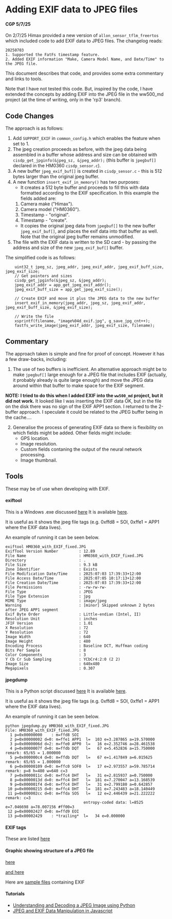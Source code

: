 # Adding EXIF data to JPEG files
#### CGP 5/7/25

On 2/7/25 Himax provided a new version of `allon_sensor_tflm_freertos` which included
code to add EXIF data to JPEG files. The changelog reads:
```
20250703
1. Supported the FatFs timestamp feature.
2. Added EXIF information "Make, Camera Model Name, and Date/Time" to the JPEG file.
```

This document describes that code, and provides some extra commentary and links to tools. 

Note that I have not tested this code. But, inspired by the code, I have extended the concepts
by adding EXIF into the JPEG file in the ww500_md project (at the time of writing, only in the 'rp3' branch).

## Code Changes

The approach is as follows:

1. Add `SUPPORT_EXIF` in `common_config.h` which enables the feature when set to 1.
2. The jpeg creation proceeds as before, with the jpeg data being assembled in a buffer
whose address and size can be obtained with `cisdp_get_jpginfo(&jpeg_sz, &jpeg_addr);`
(this buffer is `jpegbuf[]` declared in the HM0360 `cisdp_sensor.c`).
3. A new buffer `jpeg_exif_buf[]` is created in `cisdp_sensor.c` - this is 512 bytes larger than the original jpeg buffer.
4. A new function `insert_exif_in_memory()` has two purposes:
	* It creates a 512 byte buffer and proceeds to fill this with data formatted according to the EXIF specification.
	In this example the fields added are:
	1. Camera make ("Himax").
	2. Camera model ("HM0360").
	3. Timestamp - "original".
	4. Timestamp - "create".
	* It copies the original jpeg data from `jpegbuf[]` to the new buffer `jpeg_exif_buf[]`, 
and places the exif data into that buffer as well. Note that the original jpeg buffer remains unmodified.
5. The file with the EXIF data is written to the SD card - by passing the address and size of the new `jpeg_exif_buf[]` buffer.

The simplified code is as follows:
```
	uint32_t jpeg_sz, jpeg_addr, jpeg_exif_addr, jpeg_exif_buff_size, jpeg_exif_size;
    // Get pointers and sizes
	cisdp_get_jpginfo(&jpeg_sz, &jpeg_addr);
	jpeg_exif_addr = app_get_jpeg_exif_addr();
	jpeg_exif_buff_size = app_get_jpeg_exif_size();
	
	// Create EXIF and move it plus the JPEG data to the new buffer
	insert_exif_in_memory(jpeg_addr, jpeg_sz, jpeg_exif_addr, jpeg_exif_buff_size, &jpeg_exif_size);
	
	// Write the file
	xsprintf(filename, "image%04d_exif.jpg", g_save_jpg_cnt++);
	fastfs_write_image(jpeg_exif_addr, jpeg_exif_size, filename);
``` 

## Commentary

The approach taken is simple and fine for proof of concept. However it has a few draw-backs, including:

1. The use of two buffers is inefficient. An alternative approach might be to make `jpegbuf[]` large enough for a JPEG file
that includes EXIF (actually, it probably already is quite large enough) and move the JPEG data around within that buffer
to make space for the EXIF segment.

__NOTE: I tried to do this when I added EXIF into the `ww500_md` project, but it did not work.__
It looked like I was inserting the EXIF data OK, but in the file on the disk there was no sign of the 
EXIF APP1 section. I returned to the 2-buffer approach. I speculate it could be related to the JPEG buffer
being in the cache....

2. Generalise the process of generating EXIF data so there is flexibility on which fields might be added. Other fields might include:
	* GPS location.
	* Image resolution.
	* Custom fields contaning the output of the neural network processing.
	* Image thumbnail. 

## Tools

These may be of use when developing with EXIF.

#### exiftool
This is a Windows .exe discussed [here](https://exiftool.org/)
It is available [here](). 

It is useful as it shows the jpeg file tags (e.g. 0xffd8 = SOI, 0xffe1 = APP1 where the EXIF data lives).

An example of running it can be seen below.

```
exiftool HM0360_with_EXIF_fixed.JPG
ExifTool Version Number         : 12.89
File Name                       : HM0360_with_EXIF_fixed.JPG
Directory                       : .
File Size                       : 9.3 kB
Zone Identifier                 : Exists
File Modification Date/Time     : 2025:07:03 17:39:33+12:00
File Access Date/Time           : 2025:07:05 10:17:13+12:00
File Creation Date/Time         : 2025:07:03 17:39:33+12:00
File Permissions                : -rw-rw-rw-
File Type                       : JPEG
File Type Extension             : jpg
MIME Type                       : image/jpeg
Warning                         : [minor] Skipped unknown 2 bytes after JPEG APP1 segment
Exif Byte Order                 : Little-endian (Intel, II)
Resolution Unit                 : inches
JFIF Version                    : 1.01
X Resolution                    : 72
Y Resolution                    : 72
Image Width                     : 640
Image Height                    : 480
Encoding Process                : Baseline DCT, Huffman coding
Bits Per Sample                 : 8
Color Components                : 3
Y Cb Cr Sub Sampling            : YCbCr4:2:0 (2 2)
Image Size                      : 640x480
Megapixels                      : 0.307
```

#### jpegdump
This is a Python script discussed [here](https://blog.didierstevens.com/2018/01/29/new-tool-jpegdump-py/)
It is available [here](https://didierstevens.com/files/software/jpegdump_V0_0_10.zip). 

It is useful as it shows the jpeg file tags (e.g. 0xffd8 = SOI, 0xffe1 = APP1 where the EXIF data lives).

An example of running it can be seen below.

```
python jpegdump.py HM0360_with_EXIF_fixed.JPG
File: HM0360_with_EXIF_fixed.JPG
  1 p=0x00000000    : m=ffd8 SOI
  2 p=0x00000002 d=0: m=ffe1 APP1  l=  103 e=3.287865 a=19.570000
  3 p=0x0000006d d=2: m=ffe0 APP0  l=   16 e=2.352746 a=28.461538
  4 p=0x0000007f d=0: m=ffdb DQT   l=   67 e=5.452836 a=15.750000 remark: 65/65 = 1.000000
  5 p=0x000000c4 d=0: m=ffdb DQT   l=   67 e=1.417849 a=6.015625 remark: 65/65 = 1.000000
  6 p=0x00000109 d=0: m=ffc0 SOF0  l=   17 e=2.973557 a=59.785714 remark: p=8 h=480 w=640 c=3
  7 p=0x0000011c d=0: m=ffc4 DHT   l=   31 e=2.815937 a=0.750000
  8 p=0x0000013d d=0: m=ffc4 DHT   l=  181 e=7.270047 a=13.168539
  9 p=0x000001f4 d=0: m=ffc4 DHT   l=   31 e=2.799180 a=0.642857
 10 p=0x00000215 d=0: m=ffc4 DHT   l=  181 e=7.243483 a=18.140449
 11 p=0x000002cc d=0: m=ffda SOS   l=   12 e=2.446439 a=21.222222 remark: c=3
                                  entropy-coded data: l=8525 e=7.046698 a=78.007156 #ff00=3
 12 p=0x00002427 d=0: m=ffd9 EOI
 13 p=0x00002429    : *trailing*  l=   34 e=0.000000
```

#### EXIF tags

These are listed [here](https://exiftool.org/TagNames/EXIF.html)

#### Graphic showing structure of a JPEG file

[here](https://www.disktuna.com/wp-content/uploads/2016/11/jpeg.jpg)

[and here](https://github.com/corkami/pics/blob/master/binary/JPG.png)

Here are [sample files](https://github.com/ianare/exif-samples/tree/master/jpg/exif-org) containing EXIF

#### Tutorials

* [Understanding and Decoding a JPEG Image using Python](https://yasoob.me/posts/understanding-and-writing-jpeg-decoder-in-python/)
* [JPEG and EXIF Data Manipulation in Javascript](https://getaround.tech/exif-data-manipulation-javascript/)

